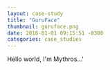 ```yaml
---
layout: case-study
title: "GuruFace"
thumbnail: guruface.png
date: 2016-01-01 09:15:51 -0300
categories: case_studies
---
```

Hello world, I'm Mythros...'
